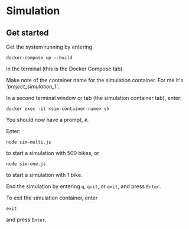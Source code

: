 # Simulation

## Get started

Get the system running by entering

`docker-compose up --build`

in the terminal (this is the Docker Compose tab).

Make note of the container name for the simulation container. For me it's *'project_simulation_1'*.

In a second terminal window or tab (the simulation container tab), enter:

`docker exec -it <sim-container-name> sh`

You should now have a prompt, `#`.

Enter:

`node sim-multi.js`

to start a simulation with 500 bikes, or

`node sim-one.js`

to start a simulation with 1 bike.

End the simulation by entering `q`, `quit`, or `exit`, and press `Enter`.

To exit the simulation container, enter

`exit`

and press `Enter`.
